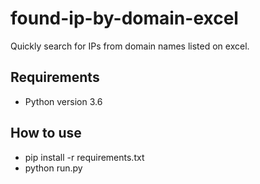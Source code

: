 # found-ip-by-domain-excel

Quickly search for IPs from domain names listed on excel.

## Requirements

* Python version 3.6

## How to use

* pip install -r requirements.txt
* python run.py
